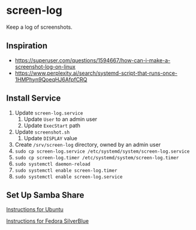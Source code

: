 # screen-log

Keep a log of screenshots.

## Inspiration

- https://superuser.com/questions/1594667/how-can-i-make-a-screenshot-log-on-linux
- https://www.perplexity.ai/search/systemd-script-that-runs-once-1HMPhyn9QoeqHJ6AfpfCRQ

## Install Service
1. Update `screen-log.service`
   1. Update `User` to an admin user
   2. Update `ExecStart` path
2. Update `screenshot.sh`
   1. Update `DISPLAY` value
3. Create `/srv/screen-log` directory, owned by an admin user
4. `sudo cp screen-log.service /etc/systemd/system/screen-log.service`
5. `sudo cp screen-log.timer /etc/systemd/system/screen-log.timer`
6. `sudo systemctl daemon-reload`
7. `sudo systemctl enable screen-log.timer`
8. `sudo systemctl enable screen-log.service`

## Set Up Samba Share

[Instructions for Ubuntu](https://ubuntu.com/tutorials/install-and-configure-samba#1-overview)

[Instructions for Fedora SilverBlue](https://discussion.fedoraproject.org/t/how-to-use-samba-in-silverblue/1570/8)
